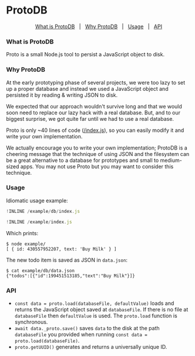 # ProtoDB

<p align='center'>
<a href="#what-is-protodb">What is ProtoDB</a>
&nbsp; | &nbsp;
<a href="#why-protodb">Why ProtoDB</a>
&nbsp; | &nbsp;
<a href="#usage">Usage</a>
&nbsp; | &nbsp;
<a href="#api">API</a>
</p>

### What is ProtoDB

Proto is a small Node.js tool to persist a JavaScript object to disk.

### Why ProtoDB

At the early prototyping phase of several projects,
we were too lazy to set up a proper database and
instead we used a JavaScript object and persisted it by reading & writing JSON to disk.

We expected that our approach wouldn't survive long
and that we would soon need to replace our lazy hack with a real database.
But, and to our biggest surprise, we got quite far until we had to use a real database.

Proto is only ~40 lines of code ([/index.js](/index.js)),
so you can easily modify it and write your own implementation.

We actually encourage you to write your own implementation;
ProtoDB is a cheering message that the technique of using JSON and the filesystem can be a great alternative to a database for prototypes and small to medium-sized apps.
You may not use Proto but you may want to consider this technique.


### Usage

Idiomatic usage example:

~~~js
!INLINE /example/db/index.js
~~~
~~~js
!INLINE /example/index.js
~~~

Which prints:
~~~shell
$ node example/
[ { id: 430557952207, text: 'Buy Milk' } ]
~~~

The new todo item is saved as JSON in `data.json`:
~~~shell
$ cat example/db/data.json
{"todos":[{"id":199451513185,"text":"Buy Milk"}]}
~~~

### API

- `const data = proto.load(databaseFile, defaultValue)` loads and returns the JavaScript object saved at `databaseFile`. If there is no file at `databaseFile` then `defaultValue` is used. The `proto.load` function is synchronous.
- `await data._proto.save()` saves `data` to the disk at the path `databaseFile` you provided when running `const data = proto.load(databaseFile)`.
- `proto.getUUID()` generates and returns a universally unique ID.
